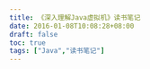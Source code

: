 ```yaml
---
title: 《深入理解Java虚拟机》读书笔记 
date: 2016-01-08T10:08:28+08:00
draft: false
toc: true
tags: ["Java","读书笔记"]
---
```


